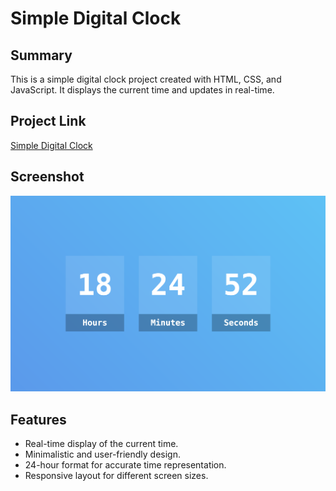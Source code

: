 # Simple Digital Clock

## Summary
This is a simple digital clock project created with HTML, CSS, and JavaScript. It displays the current time and updates in real-time.

## Project Link
[Simple Digital Clock](https://billalben.github.io/digital-clock/)

## Screenshot
![Digital Clock Screenshot](./digital-clock-screenshot.png)

## Features
- Real-time display of the current time.
- Minimalistic and user-friendly design.
- 24-hour format for accurate time representation.
- Responsive layout for different screen sizes.

